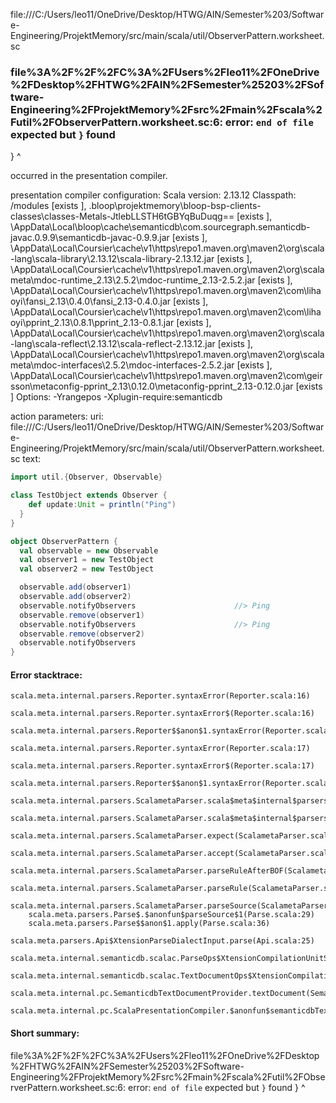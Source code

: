 file:///C:/Users/leo11/OneDrive/Desktop/HTWG/AIN/Semester%203/Software-Engineering/ProjektMemory/src/main/scala/util/ObserverPattern.worksheet.sc
### file%3A%2F%2F%2FC%3A%2FUsers%2Fleo11%2FOneDrive%2FDesktop%2FHTWG%2FAIN%2FSemester%25203%2FSoftware-Engineering%2FProjektMemory%2Fsrc%2Fmain%2Fscala%2Futil%2FObserverPattern.worksheet.sc:6: error: `end of file` expected but `}` found
}
^

occurred in the presentation compiler.

presentation compiler configuration:
Scala version: 2.13.12
Classpath:
/modules [exists ], <WORKSPACE>\.bloop\projektmemory\bloop-bsp-clients-classes\classes-Metals-JtlebLLSTH6tGBYqBuDuqg== [exists ], <HOME>\AppData\Local\bloop\cache\semanticdb\com.sourcegraph.semanticdb-javac.0.9.9\semanticdb-javac-0.9.9.jar [exists ], <HOME>\AppData\Local\Coursier\cache\v1\https\repo1.maven.org\maven2\org\scala-lang\scala-library\2.13.12\scala-library-2.13.12.jar [exists ], <HOME>\AppData\Local\Coursier\cache\v1\https\repo1.maven.org\maven2\org\scalameta\mdoc-runtime_2.13\2.5.2\mdoc-runtime_2.13-2.5.2.jar [exists ], <HOME>\AppData\Local\Coursier\cache\v1\https\repo1.maven.org\maven2\com\lihaoyi\fansi_2.13\0.4.0\fansi_2.13-0.4.0.jar [exists ], <HOME>\AppData\Local\Coursier\cache\v1\https\repo1.maven.org\maven2\com\lihaoyi\pprint_2.13\0.8.1\pprint_2.13-0.8.1.jar [exists ], <HOME>\AppData\Local\Coursier\cache\v1\https\repo1.maven.org\maven2\org\scala-lang\scala-reflect\2.13.12\scala-reflect-2.13.12.jar [exists ], <HOME>\AppData\Local\Coursier\cache\v1\https\repo1.maven.org\maven2\org\scalameta\mdoc-interfaces\2.5.2\mdoc-interfaces-2.5.2.jar [exists ], <HOME>\AppData\Local\Coursier\cache\v1\https\repo1.maven.org\maven2\com\geirsson\metaconfig-pprint_2.13\0.12.0\metaconfig-pprint_2.13-0.12.0.jar [exists ]
Options:
-Yrangepos -Xplugin-require:semanticdb


action parameters:
uri: file:///C:/Users/leo11/OneDrive/Desktop/HTWG/AIN/Semester%203/Software-Engineering/ProjektMemory/src/main/scala/util/ObserverPattern.worksheet.sc
text:
```scala
import util.{Observer, Observable}

class TestObject extends Observer {
    def update:Unit = println("Ping")
  }
}

object ObserverPattern {
  val observable = new Observable
  val observer1 = new TestObject
  val observer2 = new TestObject

  observable.add(observer1)
  observable.add(observer2)
  observable.notifyObservers                      //> Ping    
  observable.remove(observer1)
  observable.notifyObservers                      //> Ping
  observable.remove(observer2)
  observable.notifyObservers
}
```



#### Error stacktrace:

```
scala.meta.internal.parsers.Reporter.syntaxError(Reporter.scala:16)
	scala.meta.internal.parsers.Reporter.syntaxError$(Reporter.scala:16)
	scala.meta.internal.parsers.Reporter$$anon$1.syntaxError(Reporter.scala:22)
	scala.meta.internal.parsers.Reporter.syntaxError(Reporter.scala:17)
	scala.meta.internal.parsers.Reporter.syntaxError$(Reporter.scala:17)
	scala.meta.internal.parsers.Reporter$$anon$1.syntaxError(Reporter.scala:22)
	scala.meta.internal.parsers.ScalametaParser.scala$meta$internal$parsers$ScalametaParser$$expectAt(ScalametaParser.scala:394)
	scala.meta.internal.parsers.ScalametaParser.scala$meta$internal$parsers$ScalametaParser$$expectAt(ScalametaParser.scala:397)
	scala.meta.internal.parsers.ScalametaParser.expect(ScalametaParser.scala:398)
	scala.meta.internal.parsers.ScalametaParser.accept(ScalametaParser.scala:410)
	scala.meta.internal.parsers.ScalametaParser.parseRuleAfterBOF(ScalametaParser.scala:63)
	scala.meta.internal.parsers.ScalametaParser.parseRule(ScalametaParser.scala:54)
	scala.meta.internal.parsers.ScalametaParser.parseSource(ScalametaParser.scala:132)
	scala.meta.parsers.Parse$.$anonfun$parseSource$1(Parse.scala:29)
	scala.meta.parsers.Parse$$anon$1.apply(Parse.scala:36)
	scala.meta.parsers.Api$XtensionParseDialectInput.parse(Api.scala:25)
	scala.meta.internal.semanticdb.scalac.ParseOps$XtensionCompilationUnitSource.toSource(ParseOps.scala:17)
	scala.meta.internal.semanticdb.scalac.TextDocumentOps$XtensionCompilationUnitDocument.toTextDocument(TextDocumentOps.scala:206)
	scala.meta.internal.pc.SemanticdbTextDocumentProvider.textDocument(SemanticdbTextDocumentProvider.scala:54)
	scala.meta.internal.pc.ScalaPresentationCompiler.$anonfun$semanticdbTextDocument$1(ScalaPresentationCompiler.scala:400)
```
#### Short summary: 

file%3A%2F%2F%2FC%3A%2FUsers%2Fleo11%2FOneDrive%2FDesktop%2FHTWG%2FAIN%2FSemester%25203%2FSoftware-Engineering%2FProjektMemory%2Fsrc%2Fmain%2Fscala%2Futil%2FObserverPattern.worksheet.sc:6: error: `end of file` expected but `}` found
}
^